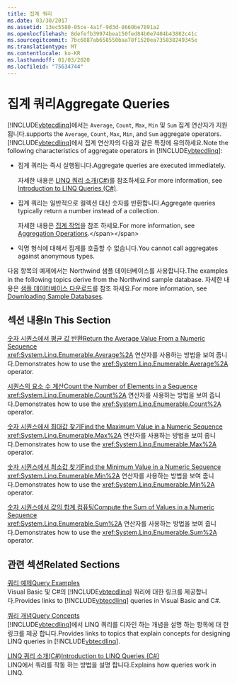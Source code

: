 ```yaml
---
title: 집계 쿼리
ms.date: 03/30/2017
ms.assetid: 13ec5580-05ce-4a1f-9d3d-8660be7891a2
ms.openlocfilehash: 8defefb39974bea150fed84b0e7404b43882c41c
ms.sourcegitcommit: 7bc6887ab658550baa78f1520ea735838249345e
ms.translationtype: MT
ms.contentlocale: ko-KR
ms.lasthandoff: 01/03/2020
ms.locfileid: "75634744"
---
```

# <a name="aggregate-queries"></a><span data-ttu-id="ad332-102">집계 쿼리</span><span class="sxs-lookup"><span data-stu-id="ad332-102">Aggregate Queries</span></span>
[!INCLUDE[vbtecdlinq](../../../../../../includes/vbtecdlinq-md.md)]<span data-ttu-id="ad332-103">에서는 `Average`, `Count`, `Max`, `Min` 및 `Sum` 집계 연산자가 지원됩니다.</span><span class="sxs-lookup"><span data-stu-id="ad332-103">supports the `Average`, `Count`, `Max`, `Min`, and `Sum` aggregate operators.</span></span> <span data-ttu-id="ad332-104">[!INCLUDE[vbtecdlinq](../../../../../../includes/vbtecdlinq-md.md)]에서 집계 연산자의 다음과 같은 특징에 유의하세요.</span><span class="sxs-lookup"><span data-stu-id="ad332-104">Note the following characteristics of aggregate operators in [!INCLUDE[vbtecdlinq](../../../../../../includes/vbtecdlinq-md.md)]:</span></span>  
  
- <span data-ttu-id="ad332-105">집계 쿼리는 즉시 실행됩니다.</span><span class="sxs-lookup"><span data-stu-id="ad332-105">Aggregate queries are executed immediately.</span></span>  
  
     <span data-ttu-id="ad332-106">자세한 내용은 [LINQ 쿼리 소개(C#)](../../../../../csharp/programming-guide/concepts/linq/introduction-to-linq-queries.md)를 참조하세요.</span><span class="sxs-lookup"><span data-stu-id="ad332-106">For more information, see [Introduction to LINQ Queries (C#)](../../../../../csharp/programming-guide/concepts/linq/introduction-to-linq-queries.md).</span></span>  
  
- <span data-ttu-id="ad332-107">집계 쿼리는 일반적으로 컬렉션 대신 숫자를 반환합니다.</span><span class="sxs-lookup"><span data-stu-id="ad332-107">Aggregate queries typically return a number instead of a collection.</span></span>  
  
     <span data-ttu-id="ad332-108">자세한 내용은 [집계 작업](https://docs.microsoft.com/previous-versions/visualstudio/visual-studio-2013/bb546138(v=vs.120))을 참조 하세요.</span><span class="sxs-lookup"><span data-stu-id="ad332-108">For more information, see [Aggregation Operations](https://docs.microsoft.com/previous-versions/visualstudio/visual-studio-2013/bb546138(v=vs.120)).</span></span>  
  
- <span data-ttu-id="ad332-109">익명 형식에 대해서 집계를 호출할 수 없습니다.</span><span class="sxs-lookup"><span data-stu-id="ad332-109">You cannot call aggregates against anonymous types.</span></span>  
  
 <span data-ttu-id="ad332-110">다음 항목의 예제에서는 Northwind 샘플 데이터베이스를 사용합니다.</span><span class="sxs-lookup"><span data-stu-id="ad332-110">The examples in the following topics derive from the Northwind sample database.</span></span> <span data-ttu-id="ad332-111">자세한 내용은 [샘플 데이터베이스 다운로드](downloading-sample-databases.md)를 참조 하세요.</span><span class="sxs-lookup"><span data-stu-id="ad332-111">For more information, see [Downloading Sample Databases](downloading-sample-databases.md).</span></span>  
  
## <a name="in-this-section"></a><span data-ttu-id="ad332-112">섹션 내용</span><span class="sxs-lookup"><span data-stu-id="ad332-112">In This Section</span></span>  
 [<span data-ttu-id="ad332-113">숫자 시퀀스에서 평균 값 반환</span><span class="sxs-lookup"><span data-stu-id="ad332-113">Return the Average Value From a Numeric Sequence</span></span>](return-the-average-value-from-a-numeric-sequence.md)  
 <span data-ttu-id="ad332-114"><xref:System.Linq.Enumerable.Average%2A> 연산자를 사용하는 방법을 보여 줍니다.</span><span class="sxs-lookup"><span data-stu-id="ad332-114">Demonstrates how to use the <xref:System.Linq.Enumerable.Average%2A> operator.</span></span>  
  
 [<span data-ttu-id="ad332-115">시퀀스의 요소 수 계산</span><span class="sxs-lookup"><span data-stu-id="ad332-115">Count the Number of Elements in a Sequence</span></span>](count-the-number-of-elements-in-a-sequence.md)  
 <span data-ttu-id="ad332-116"><xref:System.Linq.Enumerable.Count%2A> 연산자를 사용하는 방법을 보여 줍니다.</span><span class="sxs-lookup"><span data-stu-id="ad332-116">Demonstrates how to use the <xref:System.Linq.Enumerable.Count%2A> operator.</span></span>  
  
 [<span data-ttu-id="ad332-117">숫자 시퀀스에서 최대값 찾기</span><span class="sxs-lookup"><span data-stu-id="ad332-117">Find the Maximum Value in a Numeric Sequence</span></span>](find-the-maximum-value-in-a-numeric-sequence.md)  
 <span data-ttu-id="ad332-118"><xref:System.Linq.Enumerable.Max%2A> 연산자를 사용하는 방법을 보여 줍니다.</span><span class="sxs-lookup"><span data-stu-id="ad332-118">Demonstrates how to use the <xref:System.Linq.Enumerable.Max%2A> operator.</span></span>  
  
 [<span data-ttu-id="ad332-119">숫자 시퀀스에서 최소값 찾기</span><span class="sxs-lookup"><span data-stu-id="ad332-119">Find the Minimum Value in a Numeric Sequence</span></span>](find-the-minimum-value-in-a-numeric-sequence.md)  
 <span data-ttu-id="ad332-120"><xref:System.Linq.Enumerable.Min%2A> 연산자를 사용하는 방법을 보여 줍니다.</span><span class="sxs-lookup"><span data-stu-id="ad332-120">Demonstrates how to use the <xref:System.Linq.Enumerable.Min%2A> operator.</span></span>  
  
 [<span data-ttu-id="ad332-121">숫자 시퀀스에서 값의 합계 컴퓨팅</span><span class="sxs-lookup"><span data-stu-id="ad332-121">Compute the Sum of Values in a Numeric Sequence</span></span>](compute-the-sum-of-values-in-a-numeric-sequence.md)  
 <span data-ttu-id="ad332-122"><xref:System.Linq.Enumerable.Sum%2A> 연산자를 사용하는 방법을 보여 줍니다.</span><span class="sxs-lookup"><span data-stu-id="ad332-122">Demonstrates how to use the <xref:System.Linq.Enumerable.Sum%2A> operator.</span></span>  
  
## <a name="related-sections"></a><span data-ttu-id="ad332-123">관련 섹션</span><span class="sxs-lookup"><span data-stu-id="ad332-123">Related Sections</span></span>  
 [<span data-ttu-id="ad332-124">쿼리 예제</span><span class="sxs-lookup"><span data-stu-id="ad332-124">Query Examples</span></span>](query-examples.md)  
 <span data-ttu-id="ad332-125">Visual Basic 및 C#의 [!INCLUDE[vbtecdlinq](../../../../../../includes/vbtecdlinq-md.md)] 쿼리에 대한 링크를 제공합니다.</span><span class="sxs-lookup"><span data-stu-id="ad332-125">Provides links to [!INCLUDE[vbtecdlinq](../../../../../../includes/vbtecdlinq-md.md)] queries in Visual Basic and C#.</span></span>  
  
 [<span data-ttu-id="ad332-126">쿼리 개념</span><span class="sxs-lookup"><span data-stu-id="ad332-126">Query Concepts</span></span>](query-concepts.md)  
 <span data-ttu-id="ad332-127">[!INCLUDE[vbtecdlinq](../../../../../../includes/vbtecdlinq-md.md)]에서 LINQ 쿼리를 디자인 하는 개념을 설명 하는 항목에 대 한 링크를 제공 합니다.</span><span class="sxs-lookup"><span data-stu-id="ad332-127">Provides links to topics that explain concepts for designing LINQ queries in [!INCLUDE[vbtecdlinq](../../../../../../includes/vbtecdlinq-md.md)].</span></span>  
  
 [<span data-ttu-id="ad332-128">LINQ 쿼리 소개(C#)</span><span class="sxs-lookup"><span data-stu-id="ad332-128">Introduction to LINQ Queries (C#)</span></span>](../../../../../csharp/programming-guide/concepts/linq/introduction-to-linq-queries.md)  
 <span data-ttu-id="ad332-129">LINQ에서 쿼리를 작동 하는 방법을 설명 합니다.</span><span class="sxs-lookup"><span data-stu-id="ad332-129">Explains how queries work in LINQ.</span></span>
